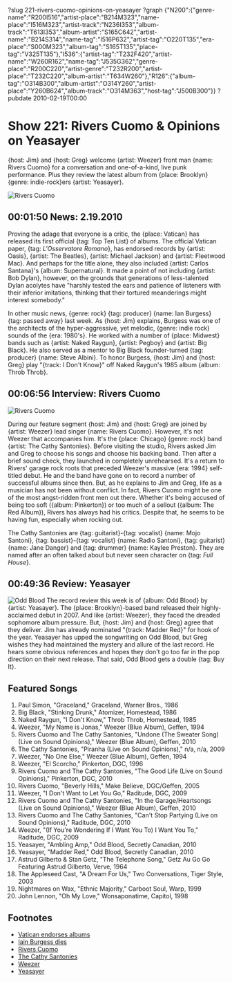 ?slug 221-rivers-cuomo-opinions-on-yeasayer
?graph {"N200":{"genre-name":"R200I516","artist-place":"B214M323","name-place":"I516M323","artist-track":"N236I353","album-track":"T613I353","album-artist":"S165C642","artist-name":"B214S314","name-tag":"I516P632","artist-tag":"O220T135","era-place":"S000M323","album-tag":"S165T135","place-tag":"V325T135"},"I536":{"artist-tag":"T232F420","artist-name":"W260R162","name-tag":"J535G362","genre-place":"R200C220","artist-genre":"T232R200","artist-place":"T232C220","album-artist":"T634W260"},"R126":{"album-tag":"O314B300","album-artist":"O314Y260","artist-place":"Y260B624","album-track":"O314M363","host-tag":"J500B300"}}
?pubdate 2010-02-19T00:00

# Show 221: Rivers Cuomo & Opinions on Yeasayer 
{host: Jim} and {host: Greg} welcome {artist: Weezer} front man {name: Rivers Cuomo} for a conversation and one-of-a-kind, live punk performance. Plus they review the latest album from {place: Brooklyn} {genre: indie-rock}ers {artist: Yeasayer}.

![Rivers Cuomo](http://static.soundopinions.org/images/2010/riverscuomo.jpg)

## 00:01:50 News: 2.19.2010
Proving the adage that everyone is a critic, the {place: Vatican} has released its first official {tag: Top Ten List} of albums. The official Vatican paper, {tag: *L'Osservatore Romano*}, has endorsed records by {artist: Oasis}, {artist: The Beatles}, {artist: Michael Jackson} and {artist: Fleetwood Mac}. And perhaps for the title alone, they also included {artist: Carlos Santana}'s {album: Supernatural}. It made a point of not including {artist: Bob Dylan}, however, on the grounds that generations of less-talented Dylan acolytes have "harshly tested the ears and patience of listeners with their inferior imitations, thinking that their tortured meanderings might interest somebody."

In other music news, {genre: rock} {tag: producer} {name: Ian Burgess} {tag: passed away} last week. As {host: Jim} explains, Burgess was one of the architects of the hyper-aggressive, yet melodic, {genre: indie rock} sounds of the {era: 1980's}. He worked with a number of {place: Midwest} bands such as {artist: Naked Raygun}, {artist: Pegboy} and {artist: Big Black}. He also served as a mentor to Big Black founder-turned {tag: producer} {name: Steve Albini}. To honor Burgess, {host: Jim} and {host: Greg} play "{track: I Don't Know}" off Naked Raygun's 1985 album {album: Throb Throb}.

## 00:06:56 Interview: Rivers Cuomo
![Rivers Cuomo](http://static.soundopinions.org/images/2010/riverscuomo3.jpg)

During our feature segment {host: Jim} and {host: Greg} are joined by {artist: Weezer} lead singer {name: Rivers Cuomo}. However, it's not Weezer that accompanies him. It's the {place: Chicago} {genre: rock} band {artist: The Cathy Santonies}. Before visiting the studio, Rivers asked Jim and Greg to choose his songs and choose his backing band. Then after a brief sound check, they launched in completely unrehearsed. It's a return to Rivers' garage rock roots that preceded Weezer's massive {era: 1994} self-titled debut. He and the band have gone on to record a number of successful albums since then. But, as he explains to Jim and Greg, life as a musician has not been without conflict. In fact, Rivers Cuomo might be one of the most angst-ridden front men out there. Whether it's being accused of being too soft ({album: Pinkerton}) or too much of a sellout ({album: The Red Album}), Rivers has always had his critics. Despite that, he seems to be having fun, especially when rocking out. 

The Cathy Santonies are {tag: guitarist}-{tag: vocalist} {name: Mojo Santoni}, {tag: bassist}-{tag: vocalist} {name: Radio Santoni}, {tag: guitarist} {name: Jane Danger} and {tag: drummer} {name: Kaylee Preston}. They are named after an often talked about but never seen character on {tag: *Full House*}. 

## 00:49:36 Review: Yeasayer
![Odd Blood](http://is4.mzstatic.com/image/thumb/Music5/v4/9a/a0/60/9aa06018-36bd-86bc-7718-a7a5c4c2ce98/source/600x600bb.jpg "264143704/953194489")
The record review this week is of {album: Odd Blood} by {artist: Yeasayer}. The {place: Brooklyn}-based band released their highly-acclaimed debut in 2007. And like {artist: Weezer}, they faced the dreaded sophomore album pressure. But, {host: Jim} and {host: Greg} agree that they deliver. Jim has already nominated "{track: Madder Red}" for hook of the year. Yeasayer has upped the songwriting on Odd Blood, but Greg wishes they had maintained the mystery and allure of the last record. He hears some obvious references and hopes they don't go too far in the pop direction on their next release. That said, Odd Blood gets a double {tag: Buy It}. 

## Featured Songs
1. Paul Simon, "Graceland," Graceland, Warner Bros., 1986
2. Big Black, "Stinking Drunk," Atomizer, Homestead, 1986
3. Naked Raygun, "I Don't Know," Throb Throb, Homestead, 1985
4. Weezer, "My Name is Jonas," Weezer (Blue Album), Geffen, 1994
5. Rivers Cuomo and The Cathy Santonies, "Undone (The Sweater Song) (Live on Sound Opinions)," Weezer (Blue Album), Geffen, 2010 
5. The Cathy Santonies, "Piranha (Live on Sound Opinions)," n/a, n/a, 2009
6. Weezer, "No One Else," Weezer (Blue Album), Geffen, 1994
7. Weezer, "El Scorcho," Pinkerton, DGC, 1996
8. Rivers Cuomo and The Cathy Santonies, "The Good Life (Live on Sound Opinions)," Pinkerton, DGC, 2010
9. Rivers Cuomo, "Beverly Hills," Make Believe, DGC/Geffen, 2005
10. Weezer, "I Don't Want to Let You Go," Raditude, DGC, 2009
11. Rivers Cuomo and The Cathy Santonies, "In the Garage/Heartsongs (Live on Sound Opinions)," Weezer (Blue Album), Geffen, 2010
12. Rivers Cuomo and The Cathy Santonies, "Can't Stop Partying (Live on Sound Opinions)," Raditude, DGC, 2010 
13. Weezer, "(If You're Wondering If I Want You To) I Want You To," Raditude, DGC, 2009
14. Yeasayer, "Ambling Amp," Odd Blood, Secretly Canadian, 2010
15. Yeasayer, "Madder Red," Odd Blood, Secretly Canadian, 2010
16. Astrud Gilberto & Stan Getz, "The Telephone Song," Getz Au Go Go Featuring Astrud Gilberto, Verve, 1964
17. The Appleseed Cast, "A Dream For Us," Two Conversations, Tiger Style, 2003
18. Nightmares on Wax, "Ethnic Majority," Carboot Soul, Warp, 1999
19. John Lennon, "Oh My Love," Wonsaponatime, Capitol, 1998

## Footnotes
- [Vatican endorses albums](http://www.nytimes.com/2010/02/15/arts/music/15arts-VATICANSTOP1_BRF.html?_r=0)
- [Iain Burgess dies](http://pitchfork.com/news/37908-rip-punk-producer-iain-burgess/)
- [Rivers Cuomo](http://riverscuomo.com/)
- [The Cathy Santonies](https://www.reverbnation.com/thecathysantonies)
- [Weezer](http://weezer.com/)
- [Yeasayer](http://blog.yeasayer.net/)
